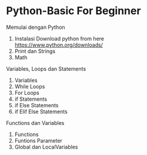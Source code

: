 # Python-Basic For Beginner

Memulai dengan Python
1. Instalasi Download python from here https://www.python.org/downloads/
2. Print dan Strings
3. Math

Variables, Loops dan Statements
1. Variables
2. While Loops
3. For Loops
4. if Statements
5. if Else Statements
6. if Elif Else Statements

Functions dan Variables
1. Functions
2. Funtions Parameter
3. Global dan LocalVariables


